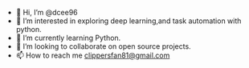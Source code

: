 - 👋 Hi, I’m @dcee96
- 👀 I’m interested in exploring deep learning,and task automation with python.
- 🌱 I’m currently learning Python.
- 💞️ I’m looking to collaborate on open source projects.
- 📫 How to reach me clippersfan81@gmail.com

<!---
dcee96/dcee96 is a ✨ special ✨ repository because its `README.md` (this file) appears on your GitHub profile.
You can click the Preview link to take a look at your changes.
--->
